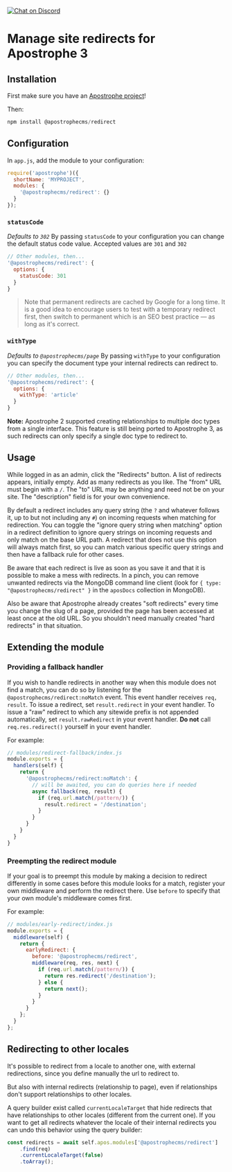 [![Chat on Discord](https://img.shields.io/discord/517772094482677790.svg)](https://chat.apostrophecms.org)
# Manage site redirects for Apostrophe 3

## Installation

First make sure you have an [Apostrophe project](https://apostrophecms.com)!

Then:

```javascript
npm install @apostrophecms/redirect
```

## Configuration

In `app.js`, add the module to your configuration:

  ```js
  require('apostrophe')({
    shortName: 'MYPROJECT',
    modules: {
      '@apostrophecms/redirect': {}
    }
  });
  ```
### `statusCode`
*Defaults to `302`*
By passing `statusCode` to your configuration you can change the default status code value.
Accepted values are `301` and `302`

```javascript
// Other modules, then...
'@apostrophecms/redirect': {
  options: {
    statusCode: 301
  }
}
```
> Note that permanent redirects are cached by Google for a long time. It is a good idea to encourage users to test with a temporary redirect first, then switch to permanent which is an SEO best practice — as long as it's correct.

### `withType`
*Defaults to `@apostrophecms/page`*
By passing `withType` to your configuration you can specify the document type your internal redirects can redirect to.

```javascript
// Other modules, then...
'@apostrophecms/redirect': {
  options: {
    withType: 'article'
  }
}
```

**Note:** Apostrophe 2 supported creating relationships to multiple doc types from a single interface. This feature is still being ported to Apostrophe 3, as such redirects can only specify a single doc type to redirect to.

## Usage

While logged in as an admin, click the "Redirects" button. A list of redirects appears, initially empty. Add as many redirects as you like. The "from" URL must begin with a `/`. The "to" URL may be anything and need not be on your site. The "description" field is for your own convenience.

By default a redirect includes any query string (the `?` and whatever follows it, up to but not including any `#`) on incoming requests when matching for redirection. You can toggle the "ignore query string when matching" option in a redirect definition to ignore query strings on incoming requests and only match on the base URL path. A redirect that does not use this option will always match first, so you can match various specific query strings and then have a fallback rule for other cases.

Be aware that each redirect is live as soon as you save it and that it is possible to make a mess with redirects. In a pinch, you can remove unwanted redirects via the MongoDB command line client (look for `{ type: "@apostrophecms/redirect" }` in the `aposDocs` collection in MongoDB).

Also be aware that Apostrophe already creates "soft redirects" every time you change the slug of a page, provided the page has been accessed at least once at the old URL. So you shouldn't need manually created "hard redirects" in that situation.

## Extending the module

### Providing a fallback handler

If you wish to handle redirects in another way when this module does not find a match, you can do so by listening for the `@apostrophecms/redirect:noMatch` event. This event handler receives `req, result`. To issue a redirect, set `result.redirect` in your event handler. To issue a "raw" redirect to which any sitewide prefix is not appended automatically, set `result.rawRedirect` in your event handler. **Do not** call `req.res.redirect()` yourself in your event handler.

For example:

```javascript
// modules/redirect-fallback/index.js
module.exports = {
  handlers(self) {
    return {
      '@apostrophecms/redirect:noMatch': {
        // will be awaited, you can do queries here if needed
        async fallback(req, result) {
          if (req.url.match(/pattern/)) {
            result.redirect = '/destination';
          }
        }
      }
    }
  }
}
```

### Preempting the redirect module

If your goal is to preempt this module by making a decision to redirect differently in some cases before this module looks for a match, register your own middleware and perform the redirect there. Use `before` to specify that your own module's middleware comes first.

For example:

```javascript
// modules/early-redirect/index.js
module.exports = {
  middleware(self) {
    return {
      earlyRedirect: {
        before: '@apostrophecms/redirect',
        middleware(req, res, next) {
          if (req.url.match(/pattern/)) {
            return res.redirect('/destination');
          } else {
            return next();
          }
        }
      }
    };
  }
};
```


## Redirecting to other locales

It's possible to redirect from a locale to another one, with external redirections, 
since you define manually the url to redirect to.

But also with internal redirects (relationship to page), even if relationships don't support relationships to other locales.

A query builder exist called `currentLocaleTarget` that hide redirects that have relationships to other locales (different from the current one).
If you want to get all redirects whatever the locale of their internal redirects you can undo this behavior using the query builder:
```javascript
const redirects = await self.apos.modules['@apostrophecms/redirect']
    .find(req)
    .currentLocaleTarget(false)
    .toArray();
```
